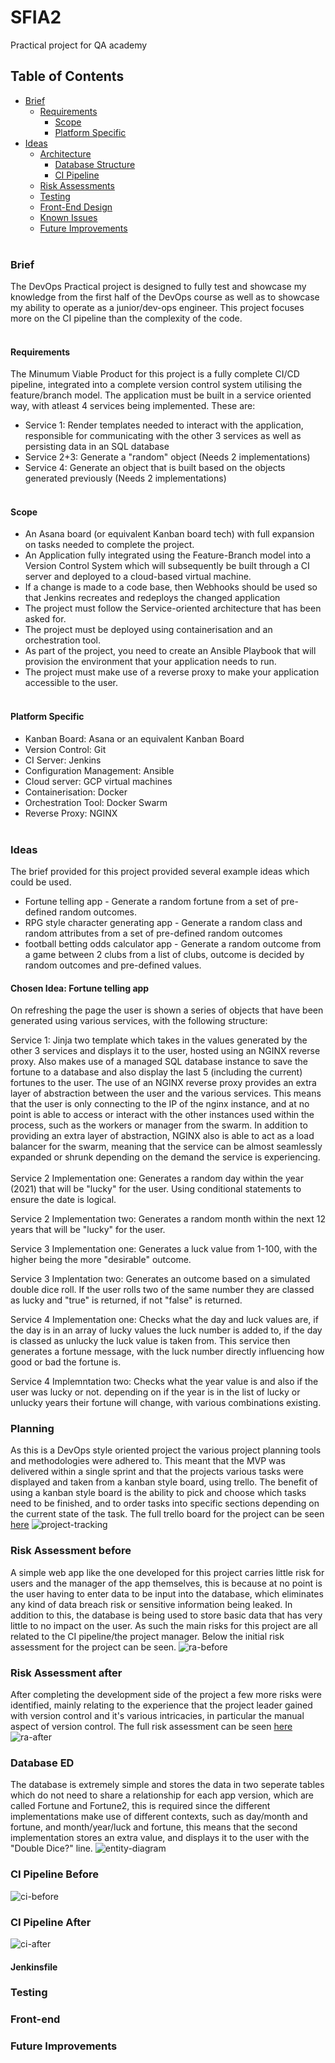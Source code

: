 # SFIA2
Practical project for QA academy
## Table of Contents
* [Brief](#brief)
  * [Requirements](#requirements)
    * [Scope](#scope)
    * [Platform Specific](#platform-specific-requirements)
* [Ideas](#ideas)
  * [Architecture](#architecture)
    *  [Database Structure](#database-structure)
    * [CI Pipeline](#ci-pipeline) 
  * [Risk Assessments](#risk-assessment)
  * [Testing](#testing)
  * [Front-End Design](#front-end-design)
  * [Known Issues](#known-issues)
  * [Future Improvements](#future-improvements)
<br><br>

### Brief
 The DevOps Practical project is designed to fully test and showcase my knowledge from the first half of the DevOps course as well as to showcase my ability to operate as a junior/dev-ops engineer. This project focuses more on the CI pipeline than the complexity of the code.
 <br> <br>
 
 #### Requirements
The Minumum Viable Product for this project is a fully complete CI/CD pipeline, integrated into a complete version control system utilising the feature/branch model. The application must be built in a service oriented way, with atleast 4 services being implemented. These are:
 * Service 1: Render templates needed to interact with the application, responsible for communicating with the other 3 services as well as persisting data in an SQL database
 * Service 2+3: Generate a "random" object (Needs 2 implementations)
 * Service 4: Generate an object that is built based on the objects generated previously (Needs 2 implementations)
<br><br>

#### Scope
 * An Asana board (or equivalent Kanban board tech) with full expansion on tasks needed to complete the project.
 * An Application fully integrated using the Feature-Branch model into a Version Control System which will subsequently be built through a CI server and deployed to a cloud-based virtual machine.
 * If a change is made to a code base, then Webhooks should be used so that Jenkins recreates and redeploys the changed application
 * The project must follow the Service-oriented architecture that has been asked for.
 * The project must be deployed using containerisation and an orchestration tool.
 * As part of the project, you need to create an Ansible Playbook that will provision the environment that your application needs to run.
 * The project must make use of a reverse proxy to make your application accessible to the user.
 <br> <br>

#### Platform Specific
 * Kanban Board: Asana or an equivalent Kanban Board
 * Version Control: Git
 * CI Server: Jenkins
 * Configuration Management: Ansible
 * Cloud server: GCP virtual machines
 * Containerisation: Docker
 * Orchestration Tool: Docker Swarm
 * Reverse Proxy: NGINX
<br> <br>

### Ideas
The brief provided for this project provided several example ideas which could be used.
 * Fortune telling app - Generate a random fortune from a set of pre-defined random outcomes.
 * RPG style character generating app - Generate a random class and random attributes from a set of pre-defined random outcomes
 * football betting odds calculator app - Generate a random outcome from a game between 2 clubs from a list of clubs, outcome is decided by random outcomes and pre-defined values.
#### Chosen Idea: Fortune telling app
On refreshing the page the user is shown a series of objects that have been generated using various services, with the following structure:

Service 1: Jinja two template which takes in the values generated by the other 3 services and displays it to the user, hosted using an NGINX reverse proxy. Also makes use of a managed SQL database instance to save the fortune to a database and also display the last 5 (including the current) fortunes to the user. The use of an NGINX reverse proxy provides an extra layer of abstraction between the user and the various services. This means that the user is only connecting to the IP of the nginx instance, and at no point is able to access or interact with the other instances used within the process, such as the workers or manager from the swarm. In addition to providing an extra layer of abstraction, NGINX also is able to act as a load balancer for the swarm, meaning that the service can be almost seamlessly expanded or shrunk depending on the demand the service is experiencing.
<br><br>
Service 2 Implementation one: Generates a random day within the year (2021) that will be "lucky" for the user. Using conditional statements to ensure the date is logical.

Service 2 Implementation two: Generates a random month within the next 12 years that will be "lucky" for the user.

Service 3 Implementation one: Generates a luck value from 1-100, with the higher being the more "desirable" outcome.

Service 3 Implentation two: Generates an outcome based on a simulated double dice roll. If the user rolls two of the same number they are classed as lucky and "true" is returned, if not "false" is returned.

Service 4 Implementation one: Checks what the day and luck values are, if the day is in an array of lucky values the luck number is added to, if the day is classed as unlucky the luck value is taken from. This service then generates a fortune message, with the luck number directly influencing how good or bad the fortune is.

Service 4 Implemntation two: Checks what the year value is and also if the user was lucky or not. depending on if the year is in the list of lucky or unlucky years their fortune will change, with various combinations existing.

### Planning
As this is a DevOps style oriented project the various project planning tools and methodologies were adhered to. This meant that the MVP was delivered within a single sprint and that the projects various tasks were displayed and taken from a kanban style board, using trello. The benefit of using a kanban style board is the ability to pick and choose which tasks need to be finished, and to order tasks into specific sections depending on the current state of the task. The full trello board for the project can be seen [here](https://trello.com/b/ArpN6Gwl "Project tracking board")
![project-tracking](Documentation/ptracking.PNG)
### Risk Assessment before
A simple web app like the one developed for this project carries little risk for users and the manager of the app themselves, this is because at no point is the user having to enter data to be input into the database, which eliminates any kind of data breach risk or sensitive information being leaked. In addition to this, the database is being used to store basic data that has very little to no impact on the user. As such the main risks for this project are all related to the CI pipeline/the project manager. Below the initial risk assessment for the project can be seen.
![ra-before](Documentation/rabefore.PNG)
### Risk Assessment after
After completing the development side of the project a few more risks were identified, mainly relating to the experience that the project leader gained with version control and it's various intricacies, in particular the manual aspect of version control. The full risk assessment can be seen [here](https://docs.google.com/spreadsheets/d/1aVulBmRKDMrYi-YuvX-8LV8_TsfBZZvLFNmAPMKUk24/edit?usp=sharing)
![ra-after](Documentation/raafter.PNG)
### Database ED
The database is extremely simple and stores the data in two seperate tables which do not need to share a relationship for each app version, which are called Fortune and Fortune2, this is required since the different implementations make use of different contexts, such as day/month and fortune, and month/year/luck and fortune, this means that the second implementation stores an extra value, and displays it to the user with the "Double Dice?" line.
![entity-diagram](Documentation/ed.PNG)
### CI Pipeline Before
![ci-before](Documentation/cib.PNG)
### CI Pipeline After
![ci-after](Documentation/cib.PNG)
#### Jenkinsfile
### Testing
### Front-end
### Future Improvements


